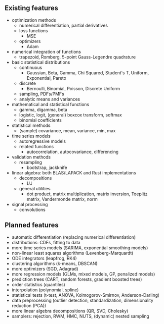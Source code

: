 
## Existing features
- optimization methods
  - numerical differentiation, partial derivatives
  - loss functions
    - MSE
  - optimizers
    - Adam
- numerical integration of functions 
  - trapezoid, Romberg, 5-point Gauss-Legendre quadrature
- basic statistical distributions
  - continuous
    - Gaussian, Beta, Gamma, Chi Squared, Student's T, Uniform, Exponential, Pareto
  - discrete
    - Bernoulli, Binomial, Poisson, Discrete Uniform
  - sampling, PDFs/PMFs
  - analytic means and variances
- mathematical and statistical functions
  - gamma, digamma, beta
  - logistic, logit, (general) boxcox transform, softmax
  - binomial coefficients
- statistical methods
  - (sample) covariance, mean, variance, min, max
- time series models
  - autoregressive models
  - related functions
    - autocorrelation, autocovariance, differencing
- validation methods
  - resampling
    - bootstrap, jackknife
- linear algebra: both BLAS/LAPACK and Rust implementations
  - decompositions
    - LU
  - general utilities
    - dot product, matrix multiplication, matrix inversion, Toeplitz matrix, Vandermonde matrix, norm
- signal processing
  - convolutions

## Planned features
- automatic differentiation (replacing numerical differentiation)
- distributions: CDFs, fitting to data
- more time series models (SARIMA, exponential smoothing models)
- non-linear least squares algorithms (Levenberg-Marquardt)
- ODE integrators (leapfrog, RK4)
- clustering algorithms (k-means, DBSCAN)
- more optimizers (SGD, Adagrad)
- more regression models (GLMs, mixed models, GP, penalized models)
- prediction trees (CART, random forests, gradient boosted trees)
- order statistics (quantiles)
- interpolation (polynomial, spline)
- statistical tests (t-test, ANOVA, Kolmogorov-Smirnov, Anderson-Darling)
- data preprocessing (outlier detection, standardization, dimensionality reduction (PCA))
- more linear algebra decompositions (QR, SVD, Cholesky)
- samplers: rejection, RWM, HMC, NUTS, (dynamic) nested sampling
  
